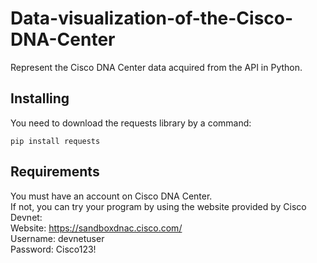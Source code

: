 # Data-visualization-of-the-Cisco-DNA-Center
Represent the Cisco DNA Center data acquired from the API in Python.

## Installing
You need to download the requests library by a command:
```
pip install requests
```
## Requirements
You must have an account on Cisco DNA Center. \
If not, you can try your program by using the website provided by Cisco Devnet: \
Website: https://sandboxdnac.cisco.com/ \
Username: devnetuser\
Password: Cisco123!
